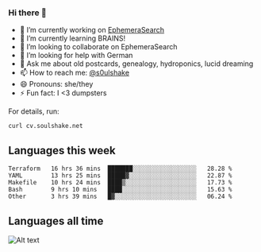 ### Hi there 👋

<!--
**soulshake/soulshake** is a ✨ _special_ ✨ repository because its `README.md` (this file) appears on your GitHub profile.

Here are some ideas to get you started:

- 🔭 I’m currently working on ...
- 🌱 I’m currently learning ...
- 👯 I’m looking to collaborate on ...
- 🤔 I’m looking for help with ...
- 💬 Ask me about ...
- 📫 How to reach me: ...
- 😄 Pronouns: ...
- ⚡ Fun fact: ...
-->


- 🔭 I’m currently working on [EphemeraSearch](https://www.ephemerasearch.com/)
- 🌱 I’m currently learning BRAINS!
- 👯 I’m looking to collaborate on EphemeraSearch
- 🤔 I’m looking for help with German
- 💬 Ask me about old postcards, genealogy, hydroponics, lucid dreaming
- 📫 How to reach me: [@s0ulshake](https://twitter.com/soulshake)
- 😄 Pronouns: she/they
- ⚡ Fun fact: I <3 dumpsters

For details, run:

```
curl cv.soulshake.net
```

## Languages this week

<!--START_SECTION:waka-->
```text
Terraform   16 hrs 36 mins  ███████░░░░░░░░░░░░░░░░░░   28.28 % 
YAML        13 hrs 25 mins  █████▓░░░░░░░░░░░░░░░░░░░   22.87 % 
Makefile    10 hrs 24 mins  ████▒░░░░░░░░░░░░░░░░░░░░   17.73 % 
Bash        9 hrs 10 mins   ████░░░░░░░░░░░░░░░░░░░░░   15.63 % 
Other       3 hrs 39 mins   █▓░░░░░░░░░░░░░░░░░░░░░░░   06.24 % 
```
<!--END_SECTION:waka-->

## Languages all time
![Alt text](https://wakatime.com/share/@aj/6aa10b67-a5e9-4fb1-acaf-8692f4385172.svg)
